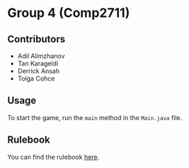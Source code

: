 # Group 4 (Comp2711)

## Contributors
- Adil Alimzhanov
- Tan Karageldi
- Derrick Ansah
- Tolga Cohce

## Usage
To start the game, run the `main` method in the `Main.java` file.

## Rulebook
You can find the rulebook [here](https://cdn.1j1ju.com/medias/7c/52/14-sheepy-time-rulebook.pdf).
